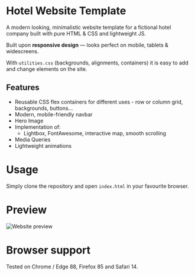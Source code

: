 
# Hotel Website Template

A modern looking, minimalistic website template for a fictional hotel company built with pure HTML & CSS and lightweight JS.

Built upon **responsive design** — looks perfect on mobile, tablets & widescreens.

With `utilities.css` (backgrounds, alignments, containers) it is easy to add and change elements on the site.

## Features

 - Reusable CSS flex containers for different uses - row or column grid, backgrounds, buttons...
 - Modern, mobile-friendly navbar
 - Hero Image
 - Implementation of: 
	 - Lightbox, FontAwesome, interactive map, smooth scrolling
- Media Queries
- Lightweight animations

# Usage

Simply clone the repository and open `index.html` in your favourite browser.

# Preview
![Website preview](https://i.ibb.co/z8YJT0s/screencapture-127-0-0-1-5500-index-html-2021-02-11-00-51-01.png)

# Browser support
Tested on Chrome / Edge 88, Firefox 85 and Safari 14.
